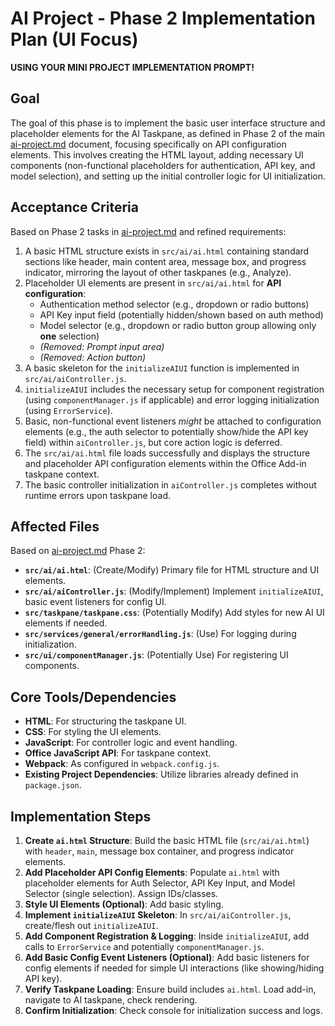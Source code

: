# AI Project - Phase 2 Implementation Plan (UI Focus)

**USING YOUR MINI PROJECT IMPLEMENTATION PROMPT!**

## Goal

The goal of this phase is to implement the basic user interface structure and placeholder elements for the AI Taskpane, as defined in Phase 2 of the main [ai-project.md](cci:7://file:///Users/davidingraham/HyperPerfect6/project_docs/ai-project/ai-project.md:0:0-0:0) document, focusing specifically on API configuration elements. This involves creating the HTML layout, adding necessary UI components (non-functional placeholders for authentication, API key, and model selection), and setting up the initial controller logic for UI initialization.

## Acceptance Criteria

Based on Phase 2 tasks in [ai-project.md](cci:7://file:///Users/davidingraham/HyperPerfect6/project_docs/ai-project/ai-project.md:0:0-0:0) and refined requirements:

1.  A basic HTML structure exists in `src/ai/ai.html` containing standard sections like header, main content area, message box, and progress indicator, mirroring the layout of other taskpanes (e.g., Analyze).
2.  Placeholder UI elements are present in `src/ai/ai.html` for **API configuration**:
    *   Authentication method selector (e.g., dropdown or radio buttons)
    *   API Key input field (potentially hidden/shown based on auth method)
    *   Model selector (e.g., dropdown or radio button group allowing only **one** selection)
    *   *(Removed: Prompt input area)*
    *   *(Removed: Action button)*
3.  A basic skeleton for the `initializeAIUI` function is implemented in `src/ai/aiController.js`.
4.  `initializeAIUI` includes the necessary setup for component registration (using `componentManager.js` if applicable) and error logging initialization (using `ErrorService`).
5.  Basic, non-functional event listeners *might* be attached to configuration elements (e.g., the auth selector to potentially show/hide the API key field) within `aiController.js`, but core action logic is deferred.
6.  The `src/ai/ai.html` file loads successfully and displays the structure and placeholder API configuration elements within the Office Add-in taskpane context.
7.  The basic controller initialization in `aiController.js` completes without runtime errors upon taskpane load.

## Affected Files

Based on [ai-project.md](cci:7://file:///Users/davidingraham/HyperPerfect6/project_docs/ai-project/ai-project.md:0:0-0:0) Phase 2:

*   **`src/ai/ai.html`**: (Create/Modify) Primary file for HTML structure and UI elements.
*   **`src/ai/aiController.js`**: (Modify/Implement) Implement `initializeAIUI`, basic event listeners for config UI.
*   **`src/taskpane/taskpane.css`**: (Potentially Modify) Add styles for new AI UI elements if needed.
*   **`src/services/general/errorHandling.js`**: (Use) For logging during initialization.
*   **`src/ui/componentManager.js`**: (Potentially Use) For registering UI components.

## Core Tools/Dependencies

*   **HTML**: For structuring the taskpane UI.
*   **CSS**: For styling the UI elements.
*   **JavaScript**: For controller logic and event handling.
*   **Office JavaScript API**: For taskpane context.
*   **Webpack**: As configured in `webpack.config.js`.
*   **Existing Project Dependencies**: Utilize libraries already defined in `package.json`.

## Implementation Steps

1.  **Create `ai.html` Structure**: Build the basic HTML file (`src/ai/ai.html`) with `header`, `main`, message box container, and progress indicator elements.
2.  **Add Placeholder API Config Elements**: Populate `ai.html` with placeholder elements for Auth Selector, API Key Input, and Model Selector (single selection). Assign IDs/classes.
3.  **Style UI Elements (Optional)**: Add basic styling.
4.  **Implement `initializeAIUI` Skeleton**: In `src/ai/aiController.js`, create/flesh out `initializeAIUI`.
5.  **Add Component Registration & Logging**: Inside `initializeAIUI`, add calls to `ErrorService` and potentially `componentManager.js`.
6.  **Add Basic Config Event Listeners (Optional)**: Add basic listeners for config elements if needed for simple UI interactions (like showing/hiding API key).
7.  **Verify Taskpane Loading**: Ensure build includes `ai.html`. Load add-in, navigate to AI taskpane, check rendering.
8.  **Confirm Initialization**: Check console for initialization success and logs.

